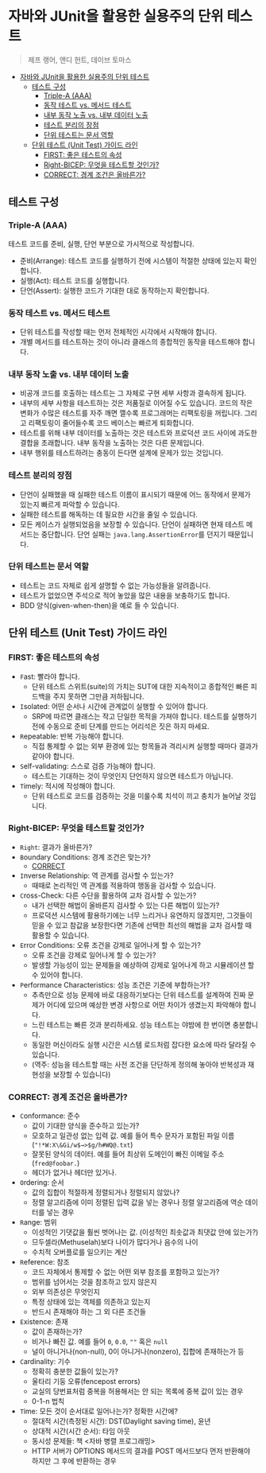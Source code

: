 # 자바와 JUnit을 활용한 실용주의 단위 테스트

> 제프 랭어, 앤디 헌트, 데이브 토마스

- [자바와 JUnit을 활용한 실용주의 단위 테스트](#자바와-junit을-활용한-실용주의-단위-테스트)
  - [테스트 구성](#테스트-구성)
    - [Triple-A (AAA)](#triple-a-aaa)
    - [동작 테스트 vs. 메서드 테스트](#동작-테스트-vs-메서드-테스트)
    - [내부 동작 노출 vs. 내부 데이터 노출](#내부-동작-노출-vs-내부-데이터-노출)
    - [테스트 분리의 장점](#테스트-분리의-장점)
    - [단위 테스트는 문서 역할](#단위-테스트는-문서-역할)
  - [단위 테스트 (Unit Test) 가이드 라인](#단위-테스트-unit-test-가이드-라인)
    - [FIRST: 좋은 테스트의 속성](#first-좋은-테스트의-속성)
    - [Right-BICEP: 무엇을 테스트할 것인가?](#right-bicep-무엇을-테스트할-것인가)
    - [CORRECT: 경계 조건은 올바른가?](#correct-경계-조건은-올바른가)

## 테스트 구성

### Triple-A (AAA)

테스트 코드를 준비, 실행, 단언 부분으로 가시적으로 작성합니다.

- 준비(Arrange): 테스트 코드를 실행하기 전에 시스템이 적절한 상태에 있는지 확인합니다.
- 실행(Act): 테스트 코드를 실행합니다.
- 단언(Assert): 실행한 코드가 기대한 대로 동작하는지 확인합니다.

### 동작 테스트 vs. 메서드 테스트

- 단위 테스트를 작성할 때는 먼저 전체적인 시각에서 시작해야 합니다.
- 개별 메서드를 테스트하는 것이 아니라 클래스의 종합적인 동작을 테스트해야 합니다.

### 내부 동작 노출 vs. 내부 데이터 노출

- 비공개 코드를 호출하는 테스트는 그 자체로 구현 세부 사항과 결속하게 됩니다.
- 내부의 세부 사항을 테스트하는 것은 저품질로 이어질 수도 있습니다.
  코드의 작은 변화가 수많은 테스트를 자주 깨면 깰수록 프로그래머는 리팩토링을 꺼립니다.
  그리고 리팩토링이 줄어들수록 코드 베이스는 빠르게 퇴화합니다.
- 테스트를 위해 내부 데이터를 노출하는 것은 테스트와 프로덕션 코드 사이에 과도한 결합을 초래합니다.
  내부 동작을 노출하는 것은 다른 문제입니다.
- 내부 행위를 테스트하려는 충동이 든다면 설계에 문제가 있는 것입니다.

### 테스트 분리의 장점

- 단언이 실패했을 때 실패한 테스트 이름이 표시되기 때문에 어느 동작에서 문제가 있는지 빠르게 파악할 수 있습니다.
- 실패한 테스트를 해독하는 데 필요한 시간을 줄일 수 있습니다.
- 모든 케이스가 실행되었음을 보장할 수 있습니다. 단언이 실패하면 현재 테스트 메서드는 중단합니다.
  단언 실패는 `java.lang.AssertionError`를 던지기 때문입니다.

### 단위 테스트는 문서 역할

- 테스트는 코드 자체로 쉽게 설명할 수 없는 가능성들을 알려줍니다.
- 테스트가 없었으면 주석으로 적어 놓았을 많은 내용을 보충하기도 합니다.
- BDD 양식(given-when-then)을 예로 들 수 있습니다.

## 단위 테스트 (Unit Test) 가이드 라인

### FIRST: 좋은 테스트의 속성

- `F`ast: 빨라야 합니다.
  - 단위 테스트 스위트(suite)의 가치는 SUT에 대한 지속적이고 종합적인 빠른 피드백을 주지 못하면 그만큼 저하됩니다.
- `I`solated: 어떤 순서나 시간에 관계없이 실행할 수 있어야 합니다.
  - SRP에 따르면 클래스는 작고 단일한 목적을 가져야 합니다. 테스트를 실행하기 전에 수동으로 준비 단계를 만드는 어리석은 짓은 하지 마세요.
- `R`epeatable: 반복 가능해야 합니다.
  - 직접 통제할 수 없는 외부 환경에 있는 항목들과 격리시켜 실행할 때마다 결과가 같아야 합니다.
- `S`elf-validating: 스스로 검증 가능해야 합니다.
  - 테스트는 기대하는 것이 무엇인지 단언하지 않으면 테스트가 아닙니다.
- `T`imely: 적시에 작성해야 합니다.
  - 단위 테스트로 코드를 검증하는 것을 미룰수록 치석이 끼고 충치가 늘어날 것입니다.

### Right-BICEP: 무엇을 테스트할 것인가?

- `Right`: 결과가 올바른가?
- `B`oundary Conditions: 경계 조건은 맞는가?
  - [CORRECT](#correct-경계-조건은-올바른가)
- `I`nverse Relationship: 역 관계를 검사할 수 있는가?
  - 때때로 논리적인 역 관계를 적용하여 행동을 검사할 수 있습니다.
- `C`ross-Check: 다른 수단을 활용하여 교차 검사할 수 있는가?
  - 내가 선택한 해법이 올바른지 검사할 수 있는 다른 해법이 있는가?
  - 프로덕션 시스템에 활용하기에는 너무 느리거나 유연하지 않겠지만,
    그것들이 믿을 수 있고 참값을 보장한다면 기존에 선택한 최선의 해법을 교차 검사할 때 활용할 수 있습니다.
- `E`rror Conditions: 오류 조건을 강제로 일어나게 할 수 있는가?
  - 오류 조건을 강제로 일어나게 할 수 있는가?
  - 발생할 가능성이 있는 문제들을 예상하여 강제로 일어나게 하고 시뮬레이션 할 수 있어야 합니다.
- `P`erformance Characteristics: 성능 조건은 기준에 부합하는가?
  - 추측만으로 성능 문제에 바로 대응하기보다는 단위 테스트를 설계하여 진짜 문제가 어디에 있으며
    예상한 변경 사항으로 어떤 차이가 생겼는지 파악해야 합니다.
  - 느린 테스트는 빠른 것과 분리하세요. 성능 테스트는 야밤에 한 번이면 충분합니다.
  - 동일한 머신이라도 실행 시간은 시스템 로드처럼 잡다한 요소에 따라 달라질 수 있습니다.
  - (역주: 성능을 테스트할 때는 사전 조건을 단단하게 정의해 놓아야 반복성과 재현성을 보장할 수 있습니다)

### CORRECT: 경계 조건은 올바른가?

- `C`onformance: 준수
  - 값이 기대한 양식을 준수하고 있는가?
  - 모호하고 일관성 없는 입력 값. 예를 들어 특수 문자가 포함된 파일 이름(`"!*W:X\&Gi/w$→>$g/h#WQ@.txt`)
  - 잘못된 양식의 데이터. 예를 들어 최상위 도메인이 빠진 이메일 주소(`fred@foobar.`)
  - 헤더가 없거나 헤더만 있거나.
- `O`rdering: 순서
  - 값의 집합이 적절하게 정렬되거나 정렬되지 않았나?
  - 정렬 알고리즘에 이미 정렬된 입력 값을 넣는 경우나 정렬 알고리즘에 역순 데이터를 넣는 경우
- `R`ange: 범위
  - 이성적인 기댓값을 훨씬 벗어나는 값. (이성적인 최솟값과 최댓값 안에 있는가?)
  - 므두셀라(Methuselah)보다 나이가 많다거나 음수의 나이
  - 수치적 오버플로를 일으키는 계산
- `R`eference: 참조
  - 코드 자체에서 통제할 수 없는 어떤 외부 참조를 포함하고 있는가?
  - 범위를 넘어서는 것을 참조하고 있지 않은지
  - 외부 의존성은 무엇인지
  - 특정 상태에 있는 객체를 의존하고 있는지
  - 반드시 존재해야 하는 그 외 다른 조건들
- `E`xistence: 존재
  - 값이 존재하는가?
  - 비거나 빠진 값. 예를 들어 `0`, `0.0`, `""` 혹은 `null`
  - 널이 아니거나(non-null), 0이 아니거나(nonzero), 집합에 존재하는가 등
- `C`ardinality: 기수
  - 정확히 충분한 값들이 있는가?
  - 울타리 기둥 오류(fencepost errors)
  - 교실의 당번표처럼 중복을 허용해서는 안 되는 목록에 중복 값이 있는 경우
  - 0-1-n 법칙
- `T`ime: 모든 것이 순서대로 일어나는가? 정확한 시간에?
  - 절대적 시간(측정된 시간): DST(Daylight saving time), 윤년
  - 상대적 시간(시간 순서): 타임 아웃
  - 동시성 문제들: 책 <자바 병렬 프로그래밍>
  - HTTP 서버가 OPTIONS 메서드의 결과를 POST 메서드보다 먼저 반환해야 하지만 그 후에 반환하는 경우
